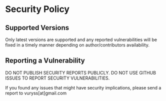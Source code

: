 # Security Policy

## Supported Versions

Only latest versions are supported and any reported vulnerabilities will be fixed in a timely manner depending on author/contributors availability.

## Reporting a Vulnerability

DO NOT PUBLISH SECURITY REPORTS PUBLICLY.
DO NOT USE GITHUB ISSUES TO REPORT SECURITY VULNERABILITIES.

If you found any issues that might have security implications, please send a report to vuryss[at]gmail.com
